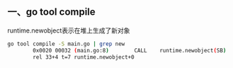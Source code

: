 ## 一、go tool compile

runtime.newobject表示在堆上生成了新对象

```sh
go tool compile -S main.go | grep new
        0x0020 00032 (main.go:8)        CALL    runtime.newobject(SB)
        rel 33+4 t=7 runtime.newobject+0
```

